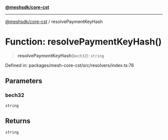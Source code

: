 [**@meshsdk/core-cst**](../README.md)

***

[@meshsdk/core-cst](../globals.md) / resolvePaymentKeyHash

# Function: resolvePaymentKeyHash()

> **resolvePaymentKeyHash**(`bech32`): `string`

Defined in: packages/mesh-core-cst/src/resolvers/index.ts:76

## Parameters

### bech32

`string`

## Returns

`string`
